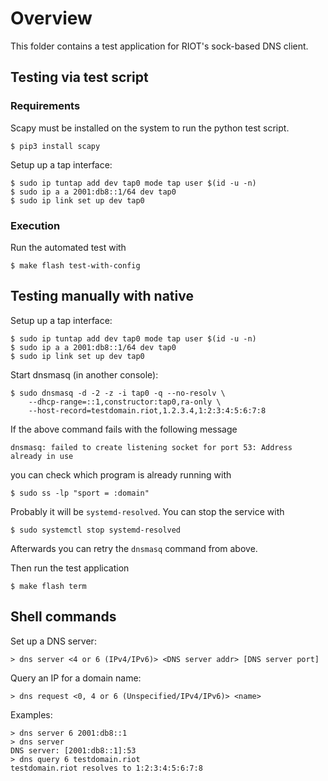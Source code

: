 # Overview

This folder contains a test application for RIOT's sock-based DNS client.

## Testing via test script

### Requirements

Scapy must be installed on the system to run the python test script.

    $ pip3 install scapy

Setup up a tap interface:

    $ sudo ip tuntap add dev tap0 mode tap user $(id -u -n)
    $ sudo ip a a 2001:db8::1/64 dev tap0
    $ sudo ip link set up dev tap0

### Execution

Run the automated test with

    $ make flash test-with-config

## Testing manually with native

Setup up a tap interface:

    $ sudo ip tuntap add dev tap0 mode tap user $(id -u -n)
    $ sudo ip a a 2001:db8::1/64 dev tap0
    $ sudo ip link set up dev tap0

Start dnsmasq (in another console):

    $ sudo dnsmasq -d -2 -z -i tap0 -q --no-resolv \
        --dhcp-range=::1,constructor:tap0,ra-only \
        --host-record=testdomain.riot,1.2.3.4,1:2:3:4:5:6:7:8

If the above command fails with the following message

    dnsmasq: failed to create listening socket for port 53: Address already in use

you can check which program is already running with

    $ sudo ss -lp "sport = :domain"

Probably it will be `systemd-resolved`. You can stop the service with

    $ sudo systemctl stop systemd-resolved

Afterwards you can retry the `dnsmasq` command from above.

Then run the test application

    $ make flash term

## Shell commands

Set up a DNS server:

    > dns server <4 or 6 (IPv4/IPv6)> <DNS server addr> [DNS server port]

Query an IP for a domain name:

    > dns request <0, 4 or 6 (Unspecified/IPv4/IPv6)> <name>

Examples:

    > dns server 6 2001:db8::1
    > dns server
    DNS server: [2001:db8::1]:53
    > dns query 6 testdomain.riot
    testdomain.riot resolves to 1:2:3:4:5:6:7:8

